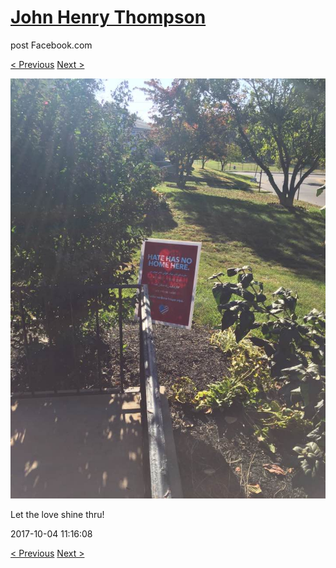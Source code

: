 # [John Henry Thompson](../README.md)
post Facebook.com

[< Previous](2017-10-04-1.md) [Next >](2017-10-04-3.md)

[![](../media/2017-10-04/Timeline-Photos-Let-the-love-shine-thru.jpg)](../README.md)

Let the love shine thru!

2017-10-04 11:16:08

[< Previous](2017-10-04-1.md) [Next >](2017-10-04-3.md)